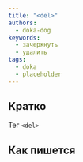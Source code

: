 ```yaml
---
title: "<del>"
authors:
  - doka-dog
keywords:
  - зачеркнуть
  - удалить
tags:
  - doka
  - placeholder
---
```


## Кратко

Тег `<del>`

## Как пишется
